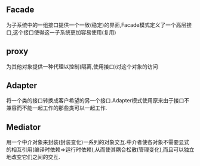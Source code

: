 ## Facade
为子系统中的一组接口提供一个一致(稳定)的界面,Facade模式定义了一个高层接口,这个接口使得这一子系统更加容易使用(复用)

## proxy
为其他对象提供一种代理以控制(隔离,使用接口)对这个对象的访问

## Adapter
将一个类的接口转换成客户希望的另一个接口.Adapter模式使用原来由于接口不兼容而不能一起工作的那些类可以一起工作.

## Mediator
用一个中介对象来封装(封装变化)一系列的对象交互.中介者使各对象不需要显式的相互引用(编译时依赖=>运行时依赖),从而使其耦合松散(管理变化),而且可以独立地改变它们之间的交互.

